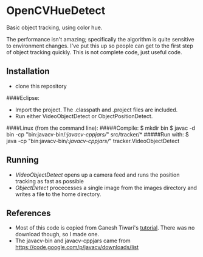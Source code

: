OpenCVHueDetect
===============

Basic object tracking, using color hue.

The performance isn't amazing; specifically the algorithm is quite sensitive to environment changes. I've put this up so people can get to the first step of object tracking quickly. This is not complete code, just useful code.

Installation
-----------
- clone this repository

####Eclipse: 
- Import the project. The .classpath and .project files are included. 
- Run either VideoObjectDetect or ObjectPositionDetect.

####Linux (from the command line):
#####Compile:
$ mkdir bin
$ javac -d bin -cp "bin:javacv-bin/*:javacv-cppjars/*" src/tracker/*
#####Run with:
$ java -cp "bin:javacv-bin/*:javacv-cppjars/*" tracker.VideoObjectDetect

Running
----------
- *VideoObjectDetect* opens up a camera feed and runs the position tracking as fast as possible
- *ObjectDetect* procecesses a single image from the images directory and writes a file to the home directory.

References
----------
- Most of this code is copied from Ganesh Tiwari's [tutorial]. There was no download though, so I made one.
- The javacv-bin and javacv-cppjars came from https://code.google.com/p/javacv/downloads/list

[tutorial]:http://ganeshtiwaridotcomdotnp.blogspot.com/2011/12/object-tracking-in-java-detect-position.html


    
